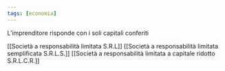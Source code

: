 ```yaml
---
tags: [economia]
---
```

L’imprenditore risponde con i soli capitali conferiti

[[Società a responsabilità limitata S.R.L]]
[[Società a responsabilità limitata semplificata S.R.L.S.]]
[[Società a responsabilità limitata a capitale ridotto S.R.L.C.R.]]